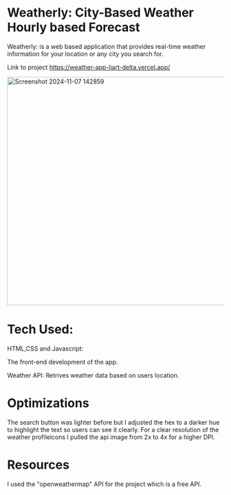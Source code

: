 # Weatherly: City-Based Weather Hourly based Forecast

Weatherly: is a web based application that provides real-time weather information for your location or any city you search for.


Link to project https://weather-app-liart-delta.vercel.app/

<img width="529" alt="Screenshot 2024-11-07 142859" src="https://github.com/user-attachments/assets/9aa04a5d-57da-4331-b970-2d64d67982ec">




# Tech Used:

HTML,CSS and Javascript:

The front-end development of the app.

Weather API: Retrives weather data based on users location.

# Optimizations
The search button was lighter before but I adjusted the hex to a darker hue to highlight the text so users can see it clearly.
For a clear resolution of the weather profileicons I pulled the api image from 2x to 4x for a higher DPI.

# Resources
I used the "openweathermap" API for the project which is a free API.







